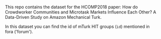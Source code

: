 This repo contains the dataset for the HCOMP2018 paper: How do Crowdworker Communities and Microtask Markets Influence Each Other? A Data-Driven Study on Amazon Mechanical Turk.

In this dataset you can find the id of mTurk HIT groups (`id`) mentioned in fora ('forum').

